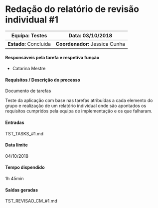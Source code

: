 # Redação do relatório de revisão individual #1 

| **Equipa:** Testes    | **Data:** 03/10/2018           |
| --------------------- | ------------------------------ |
| **Estado:** Concluida | **Coordenador:** Jessica Cunha |

#### **Responsáveis pela tarefa e respetiva função**

- Catarina Mestre

#### **Requisitos / Descrição do processo**

Documento de tarefas

Teste da aplicação com base nas tarefas atribuídas a cada elemento do grupo e realização de um relatório individual onde são apontados os requisitos cumpridos pela equipa de implementação e os que falharam.

#### **Entradas**

TST_TASKS_#1.md

#### **Data limite**

04/10/2018

#### **Tempo dispendido**

1h 45min

#### **Saídas geradas**

TST_REVISAO_CM_#1.md

